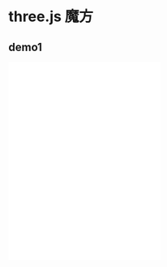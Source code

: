 # three.js 魔方

## demo1

<iframe class="a-iframe"
style="height: 390px;"
 src="/threejs/demos/s2.1.html" frameborder="0" />
